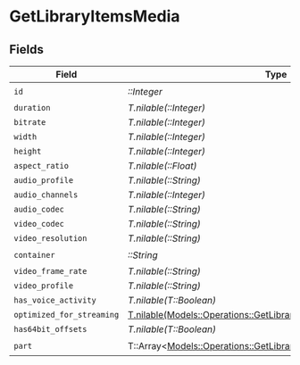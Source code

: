 # GetLibraryItemsMedia


## Fields

| Field                                                                                                                                  | Type                                                                                                                                   | Required                                                                                                                               | Description                                                                                                                            | Example                                                                                                                                |
| -------------------------------------------------------------------------------------------------------------------------------------- | -------------------------------------------------------------------------------------------------------------------------------------- | -------------------------------------------------------------------------------------------------------------------------------------- | -------------------------------------------------------------------------------------------------------------------------------------- | -------------------------------------------------------------------------------------------------------------------------------------- |
| `id`                                                                                                                                   | *::Integer*                                                                                                                            | :heavy_check_mark:                                                                                                                     | N/A                                                                                                                                    | 119534                                                                                                                                 |
| `duration`                                                                                                                             | *T.nilable(::Integer)*                                                                                                                 | :heavy_minus_sign:                                                                                                                     | N/A                                                                                                                                    | 11558112                                                                                                                               |
| `bitrate`                                                                                                                              | *T.nilable(::Integer)*                                                                                                                 | :heavy_minus_sign:                                                                                                                     | N/A                                                                                                                                    | 25025                                                                                                                                  |
| `width`                                                                                                                                | *T.nilable(::Integer)*                                                                                                                 | :heavy_minus_sign:                                                                                                                     | N/A                                                                                                                                    | 3840                                                                                                                                   |
| `height`                                                                                                                               | *T.nilable(::Integer)*                                                                                                                 | :heavy_minus_sign:                                                                                                                     | N/A                                                                                                                                    | 2072                                                                                                                                   |
| `aspect_ratio`                                                                                                                         | *T.nilable(::Float)*                                                                                                                   | :heavy_minus_sign:                                                                                                                     | N/A                                                                                                                                    | 1.85                                                                                                                                   |
| `audio_profile`                                                                                                                        | *T.nilable(::String)*                                                                                                                  | :heavy_minus_sign:                                                                                                                     | N/A                                                                                                                                    | dts                                                                                                                                    |
| `audio_channels`                                                                                                                       | *T.nilable(::Integer)*                                                                                                                 | :heavy_minus_sign:                                                                                                                     | N/A                                                                                                                                    | 6                                                                                                                                      |
| `audio_codec`                                                                                                                          | *T.nilable(::String)*                                                                                                                  | :heavy_minus_sign:                                                                                                                     | N/A                                                                                                                                    | eac3                                                                                                                                   |
| `video_codec`                                                                                                                          | *T.nilable(::String)*                                                                                                                  | :heavy_minus_sign:                                                                                                                     | N/A                                                                                                                                    | hevc                                                                                                                                   |
| `video_resolution`                                                                                                                     | *T.nilable(::String)*                                                                                                                  | :heavy_minus_sign:                                                                                                                     | N/A                                                                                                                                    | 4k                                                                                                                                     |
| `container`                                                                                                                            | *::String*                                                                                                                             | :heavy_check_mark:                                                                                                                     | N/A                                                                                                                                    | mkv                                                                                                                                    |
| `video_frame_rate`                                                                                                                     | *T.nilable(::String)*                                                                                                                  | :heavy_minus_sign:                                                                                                                     | N/A                                                                                                                                    | 24p                                                                                                                                    |
| `video_profile`                                                                                                                        | *T.nilable(::String)*                                                                                                                  | :heavy_minus_sign:                                                                                                                     | N/A                                                                                                                                    | main 10                                                                                                                                |
| `has_voice_activity`                                                                                                                   | *T.nilable(T::Boolean)*                                                                                                                | :heavy_minus_sign:                                                                                                                     | N/A                                                                                                                                    | false                                                                                                                                  |
| `optimized_for_streaming`                                                                                                              | [T.nilable(Models::Operations::GetLibraryItemsOptimizedForStreaming)](../../models/operations/getlibraryitemsoptimizedforstreaming.md) | :heavy_minus_sign:                                                                                                                     | N/A                                                                                                                                    | 1                                                                                                                                      |
| `has64bit_offsets`                                                                                                                     | *T.nilable(T::Boolean)*                                                                                                                | :heavy_minus_sign:                                                                                                                     | N/A                                                                                                                                    | false                                                                                                                                  |
| `part`                                                                                                                                 | T::Array<[Models::Operations::GetLibraryItemsPart](../../models/operations/getlibraryitemspart.md)>                                    | :heavy_check_mark:                                                                                                                     | N/A                                                                                                                                    |                                                                                                                                        |
